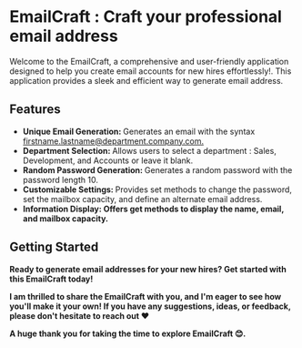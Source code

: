 <h1> EmailCraft : Craft your professional email address </h1>

<p> Welcome to the EmailCraft, a comprehensive and user-friendly application designed to help you create email accounts for new hires effortlessly!.
This application provides a sleek and efficient way to generate email address.</p>

<h2>Features</h2>
<ul> 
 <li><b> Unique Email Generation: </b> Generates an email with the syntax <u>firstname.lastname@department.company.com. </u></li> 
 <li><b> Department Selection: </b> Allows users to select a department : Sales, Development, and Accounts or leave it blank. </li> 
 <li><b> Random Password Generation: </b> Generates a random password with the password length 10. </li> 
 <li><b> Customizable Settings: </b> Provides set methods to change the password, set the mailbox capacity, and define an alternate email address. </li> 
 <li><b> Information Display: <b> Offers get methods to display the name, email, and mailbox capacity. </li> 
</ul>

<h2> Getting Started </h2> 
<p>Ready to generate email addresses for your new hires? Get started with this EmailCraft today! </p> 

I am thrilled to share the EmailCraft with you, and I'm eager to see how you'll make it your own! If you have any suggestions, ideas, or feedback, please don't hesitate to reach out ❤️</p> A huge thank you for taking the time to explore EmailCraft 😊.

